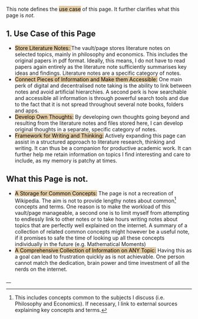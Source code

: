 This note defines the <mark style="background: #BE822366;">use case</mark> of this page. It further clarifies what this page is *not*.
## 1. Use Case of this Page
- <mark style="background: #BE822366;">Store Literature Notes: </mark> The vault/page stores literature notes on selected topics, mainly in philosophy and economics. This includes the original papers in pdf format. Ideally, this means, I do not have to read papers again entirely as the literature note sufficiently summarises key ideas and findings. Literature notes are a specific category of notes.
- <mark style="background: #BE822366;">Connect Pieces of Information and Make them Accessible:</mark> One main perk of digital and decentralised note taking is the ability to link between notes and avoid artificial hierarchies. A second perk is how searchable and accessible all information is through powerful search tools and due to the fact that it is not spread throughout several note books, folders and apps.
- <mark style="background: #BE822366;">Develop Own Thoughts:</mark> By developing own thoughts going beyond and resulting from the literature notes and files stored here, I can develop original thoughts in a separate, specific category of notes.
- <mark style="background: #BE822366;">Framework for Writing and Thinking:</mark> Actively expanding this page can assist in a structured approach to literature research, thinking and writing. It can thus be a companion for productive academic work. It can further help me retain information on topics I find interesting and care to include, as my memory is patchy at times.

## What this Page is not.
- <mark style="background: #BE822366;">A Storage for Common Concepts:</mark> The page is not a recreation of Wikipedia. The aim is not to provide lengthy notes about common[^1] concepts and terms. One reason is to make the workload of this vault/page manageable, a second one is to limit myself from attempting to endlessly link to other notes or to take hours writing notes about topics that are perfectly well explained on the internet. A summary of a collection of related common concepts might however be a useful note, if it promises to safe the time of looking up all these concepts individually in the future (e.g. Mathematical Moments)
- <mark style="background: #BE822366;">A Comprehensive Collection of Information on ANY Topic:</mark> Having this as a goal can lead to frustration quickly as is not achievable. One person cannot match the dedication, brain power and time investment of all the nerds on the internet.

__ 
[^1]: 	This includes concepts common to the subjects I discuss (i.e. Philosophy and Economics). If necessary, I link to external sources explaining key concepts and terms.
